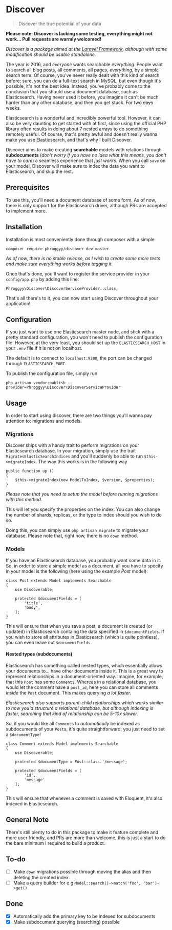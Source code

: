 # Discover

>Discover the true potential of your data

**Please note: Discover is lacking some testing, everything might not work... Pull requests are warmly welcomed!**

_Discover is a package aimed at the [Laravel Framework](https://laravel.com), although with some modification should be usable standalone._

The year is 2016, and _everyone_ wants searchable _everything_. People want to search all blog posts, all comments, all pages, _everything_, by a simple search term. Of course, you've never really dealt with this kind of search before; sure, you can do a full-text search in MySQL, but even though it's possible, it's not the best idea. Instead, you've probably come to the conclusion that you should use a document database, such as Elasticsearch. Having never used it before, you imagine it can't be much harder than any other database, and then you get stuck. For two ~~days~~ weeks.

Elasticsearch is a wonderful and incredibly powerful tool. However, it can also be very daunting to get started with at first, since using the official PHP library often results in doing about 7 nested arrays to do something remotely useful. Of course, that's pretty awful and doesn't really wanna make you use Elasticsearch, and that's why I built Discover.

Discover aims to make creating **searchable** models with relations through **subdocuments** (_don't worry if you have no idea what this means, you don't have to care_) a seamless experience that _just works_. When you call `save` on your model, Discover will make sure to index the data you want to Elasticsearch, and skip the rest.

## Prerequisites

To use this, you'll need a document database of some form. As of now, there is only support for the Elasticsearch driver, although PRs are accepted to implement more.

## Installation

Installation is most conveniently done through composer with a simple

```
composer require phroggyy/discover dev-master
```
_As of now, there is no stable release, as I wish to create some more tests and make sure everything works before tagging it._

Once that's done, you'll want to register the service provider in your `config/app.php` by adding this line:

```
Phroggyy\Discover\DiscoverServiceProvider::class,
```

That's all there's to it, you can now start using Discover throughout your application!

## Configuration

If you just want to use one Elasticsearch master node, and stick with a pretty standard configuration, you won't need to publish the configuration file. However, at the very least, you should set up the `ELASTICSEARCH_HOST` in your `.env` file if it is not on localhost.

The default is to connect to `localhost:9200`, the port can be changed through `ELASTICSEARCH_PORT`.

To publish the configuration file, simply run

```
php artisan vendor:publish --provider=Phroggyy\Discover\DiscoverServiceProvider
```

## Usage

In order to start using discover, there are two things you'll wanna pay attention to: migrations and models.

### Migrations

Discover ships with a handy trait to perform migrations on your Elasticsearch database. In your migration, simply use the trait `MigratesElasticSearchIndices` and you'll suddenly be able to run `$this->migrateIndex`. The way this works is in the following way

```
public function up ()
{
    $this->migrateIndex(new ModelToIndex, $version, $properties);
}
```

_Please note that you need to setup the model before running migrations with this method._

This will let you specify the properties on the index. You can also change the number of shards, replicas, or the type to index should you wish to do so.

Doing this, you can simply use `php artisan migrate` to migrate your database. Please note that, right now, there is no `down` method.

### Models

If you have an Elasticsearch database, you probably want some data in it. So, in order to store a simple model as a document, all you have to specify in your model is the following (here using the example _Post_ model):

```
class Post extends Model implements Searchable
{
    use Discoverable;
    
    protected $documentFields = [
        'title',
        'body',
    ];
}
```

This will ensure that when you save a post, a document is created (or updated) in Elasticsearch containg the data specified in `$documentFields`. If you wish to store all attributes in Elasticsearch (which is quite pointless), you can even leave out `$documentFields`.

#### Nested types (subdocuments)

Elasticsearch has something called nested types, which essentially allows your documents to... have other documents inside it. This is a great way to represent relationships in a document-oriented way. Imagine, for example, that this `Post` has some `Comment`s. Whereas in a relational database, you would let the comment have a `post_id`, here you can store all comments _inside_ the `Post` document. This makes querying _a lot faster_. 

_Elasticsearch also supports parent-child relationships which works similar to how you'd structure a relational database, but although indexing is faster, searching that kind of relationship can be 5-10x slower._

So, if you would like all `Comment`s to _automatically_ be indexed as subdocuments of your `Post`s, it's quite straightforward; you just need to set a `$documentType`!

```
class Comment extends Model implements Searchable
{
    use Discoverable;
    
    protected $documentType = Post::class.'/message';
    
    protected $documentFields = [
        'id',
        'message'
    ];
}
```

This will ensure that whenever a comment is saved with Eloquent, it's also indexed in Elasticsearch.

## General Note

There's still plenty to do in this package to make it feature complete and more user friendly, and PRs are more than welcome, this is just a start to do the bare minimum I required to build a product.

## To-do
  - [ ] Make `down` migrations possible through moving the alias and then deleting the created index.
  - [ ] Make a query builder for e.g `Model::search()->match('foo', 'bar')->get()`

## Done
  - [x] Automatically add the primary key to be indexed for subdocuments
  - [x] Make subdocument querying (searching) possible
